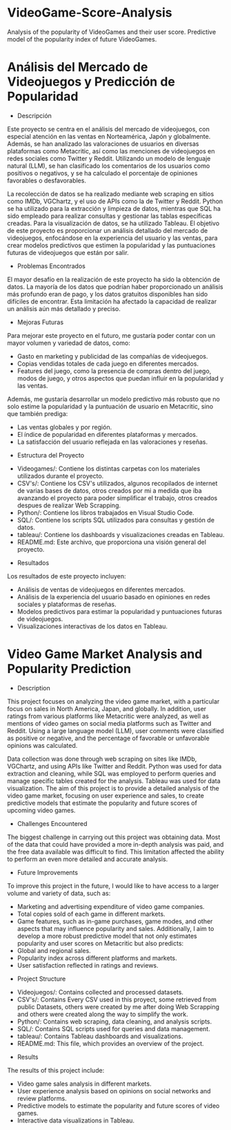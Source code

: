 # VideoGame-Score-Analysis
Analysis of the popularity of VideoGames and their user score. Predictive model of the popularity index of future VideoGames. 

# Análisis del Mercado de Videojuegos y Predicción de Popularidad
- Descripción
  
Este proyecto se centra en el análisis del mercado de videojuegos, con especial atención en las ventas en Norteamérica, Japón y globalmente. Además, se han analizado las valoraciones de usuarios en diversas plataformas como Metacritic, así como las menciones de videojuegos en redes sociales como Twitter y Reddit. Utilizando un modelo de lenguaje natural (LLM), se han clasificado los comentarios de los usuarios como positivos o negativos, y se ha calculado el porcentaje de opiniones favorables o desfavorables.

La recolección de datos se ha realizado mediante web scraping en sitios como IMDb, VGChartz, y el uso de APIs como la de Twitter y Reddit. Python se ha utilizado para la extracción y limpieza de datos, mientras que SQL ha sido empleado para realizar consultas y gestionar las tablas específicas creadas. Para la visualización de datos, se ha utilizado Tableau. El objetivo de este proyecto es proporcionar un análisis detallado del mercado de videojuegos, enfocándose en la experiencia del usuario y las ventas, para crear modelos predictivos que estimen la popularidad y las puntuaciones futuras de videojuegos que están por salir.

- Problemas Encontrados

El mayor desafío en la realización de este proyecto ha sido la obtención de datos. La mayoría de los datos que podrían haber proporcionado un análisis más profundo eran de pago, y los datos gratuitos disponibles han sido difíciles de encontrar. Esta limitación ha afectado la capacidad de realizar un análisis aún más detallado y preciso.

- Mejoras Futuras
  
Para mejorar este proyecto en el futuro, me gustaría poder contar con un mayor volumen y variedad de datos, como:
* Gasto en marketing y publicidad de las compañías de videojuegos.
* Copias vendidas totales de cada juego en diferentes mercados.
* Features del juego, como la presencia de compras dentro del juego, modos de juego, y otros aspectos que puedan influir en la popularidad y las ventas.

Además, me gustaría desarrollar un modelo predictivo más robusto que no solo estime la popularidad y la puntuación de usuario en Metacritic, sino que también prediga:
* Las ventas globales y por región.
* El índice de popularidad en diferentes plataformas y mercados.
* La satisfacción del usuario reflejada en las valoraciones y reseñas.
  
- Estructura del Proyecto
  
* Videogames/: Contiene los distintas carpetas con los materiales utilizados durante el proyecto.
* CSV's/: Contiene los CSV's utilizados, algunos recopilados de internet de varias bases de datos, otros creados por mi a medida que iba avanzando el proyecto para poder simplificar el trabajo, otros creados despues de realizar Web Scrapping.
* Python/: Contiene los libros trabajados en Visual Studio Code.
* SQL/: Contiene los scripts SQL utilizados para consultas y gestión de datos.
* tableau/: Contiene los dashboards y visualizaciones creadas en Tableau.
* README.md: Este archivo, que proporciona una visión general del proyecto.
  
- Resultados

Los resultados de este proyecto incluyen:
* Análisis de ventas de videojuegos en diferentes mercados.
* Análisis de la experiencia del usuario basado en opiniones en redes sociales y plataformas de reseñas.
* Modelos predictivos para estimar la popularidad y puntuaciones futuras de videojuegos.
* Visualizaciones interactivas de los datos en Tableau.

# Video Game Market Analysis and Popularity Prediction

- Description
  
This project focuses on analyzing the video game market, with a particular focus on sales in North America, Japan, and globally. In addition, user ratings from various platforms like Metacritic were analyzed, as well as mentions of video games on social media platforms such as Twitter and Reddit. Using a large language model (LLM), user comments were classified as positive or negative, and the percentage of favorable or unfavorable opinions was calculated.

Data collection was done through web scraping on sites like IMDb, VGChartz, and using APIs like Twitter and Reddit. Python was used for data extraction and cleaning, while SQL was employed to perform queries and manage specific tables created for the analysis. Tableau was used for data visualization. The aim of this project is to provide a detailed analysis of the video game market, focusing on user experience and sales, to create predictive models that estimate the popularity and future scores of upcoming video games.

- Challenges Encountered
  
The biggest challenge in carrying out this project was obtaining data. Most of the data that could have provided a more in-depth analysis was paid, and the free data available was difficult to find. This limitation affected the ability to perform an even more detailed and accurate analysis.

- Future Improvements
  
To improve this project in the future, I would like to have access to a larger volume and variety of data, such as:
* Marketing and advertising expenditure of video game companies.
* Total copies sold of each game in different markets.
* Game features, such as in-game purchases, game modes, and other aspects that may influence popularity and sales.
Additionally, I aim to develop a more robust predictive model that not only estimates popularity and user scores on Metacritic but also
predicts:
* Global and regional sales.
* Popularity index across different platforms and markets.
* User satisfaction reflected in ratings and reviews.
  
- Project Structure

* Videojuegos/: Contains collected and processed datasets.
* CSV's/: Contains Every CSV used in this proyect, some retrieved from public Datasets, others were created by me after doing Web Scrapping and others were created along the way to simplify the work.
* Python/: Contains web scraping, data cleaning, and analysis scripts.
* SQL/: Contains SQL scripts used for queries and data management.
* tableau/: Contains Tableau dashboards and visualizations.
* README.md: This file, which provides an overview of the project.

- Results

The results of this project include:
* Video game sales analysis in different markets.
* User experience analysis based on opinions on social networks and review platforms.
* Predictive models to estimate the popularity and future scores of video games.
* Interactive data visualizations in Tableau.
